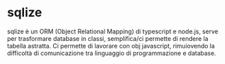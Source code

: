 # sqlize
sqlize è un ORM (Object Relational Mapping) di typescript e node.js, serve per trasformare database in classi, semplifica/ci permette di rendere la tabella astratta.
Ci permette di lavorare con obj javascript, rimuiovendo la difficoltà di comunicazione tra linguaggio di programmazione e database.